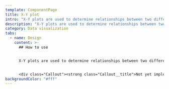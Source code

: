 ```yaml
---
template: ComponentPage
title: X-Y plot
intro: "X-Y plots are used to determine relationships between two different items. "
description: "X-Y plots are used to determine relationships between two different items. "
category: Data visualization
tabs:
  - name: Design
    content: >-
      ## How to use


      X-Y plots are used to determine relationships between two different items. The x-axis is used to measure one event (or variable) and the y-axis is used to measure the other. If both variables increase at the same time, they have a positive relationship. If one variable decreases while the other increases, they have a negative relationship. Sometimes the variables don't follow any pattern and have no relationship.


      <div class="Callout"><strong class="Callout__title">Not yet implemented in LFUI </strong><p class="Callout__text">The X-Y-plot will not be implemented in LFUI until a change of framework for charts is completed, but is already in use under the heading "Avkastning och risk i din portfölj" in <a rel="external" target="_blank" href="https://www.lansforsakringar.se/stockholm/privat/bank/spara/fondkurser/portfoljanalys/?shortcut=1&ids=F0GBR04FJO%7C25%2CF0GBR04LF6%7C25%2CF0GBR04LEN%7C25%2CF00000QU29%7C25">Portföljanalys].</a></p></div>
backgroundColor: "#fff"
---
```

